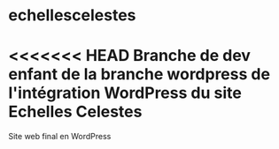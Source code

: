 # echellescelestes


<<<<<<< HEAD
Branche de dev enfant de la branche wordpress de l'intégration WordPress du site Echelles Celestes
=======
Site web final en WordPress
>>>>>>> 
